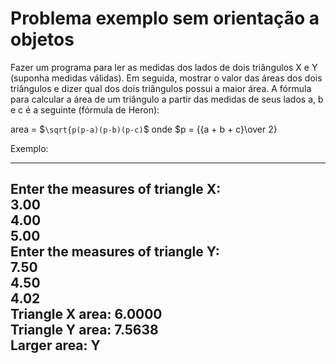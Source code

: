 # Problema exemplo sem orientação a objetos

Fazer um programa para ler as medidas dos lados de dois triângulos X e Y (suponha medidas válidas). Em seguida, mostrar o valor das áreas dos dois triângulos e dizer qual dos dois triângulos possui a maior área. A fórmula para calcular a área de um triângulo a partir das medidas de seus lados a, b e c é a seguinte (fórmula de Heron):

area = $`\sqrt{p(p-a)(p-b)(p-c)`$ onde $p = {{a + b + c}\over 2}

Exemplo:

---
Enter the measures of triangle X:  
3.00  
4.00  
5.00  
Enter the measures of triangle Y:  
7.50  
4.50  
4.02  
Triangle X area: 6.0000  
Triangle Y area: 7.5638  
Larger area: Y  
---
